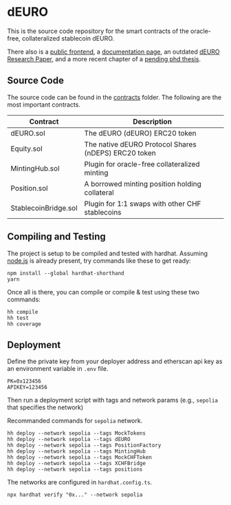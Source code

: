 # dEURO

This is the source code repository for the smart contracts of the oracle-free, collateralized stablecoin dEURO.

There also is a [public frontend](https://dEURO.com), a [documentation page](https://docs.dEURO.com), an outdated [dEURO Research Paper](https://www.snb.ch/n/mmr/reference/sem_2022_06_03_maire/source/sem_2022_06_03_maire.n.pdf), and a more recent chapter of a [pending phd thesis](https://dEURO.com/thesis-preprint-dEURO.pdf).

## Source Code

The source code can be found in the [contracts](contracts) folder. The following are the most important contracts.

| Contract             | Description                                     |
| -------------------- | ----------------------------------------------- |
| dEURO.sol      | The dEURO (dEURO) ERC20 token              |
| Equity.sol           | The native dEURO Protocol Shares (nDEPS) ERC20 token   |
| MintingHub.sol       | Plugin for oracle-free collateralized minting   |
| Position.sol         | A borrowed minting position holding collateral  |
| StablecoinBridge.sol | Plugin for 1:1 swaps with other CHF stablecoins |

## Compiling and Testing

The project is setup to be compiled and tested with hardhat. Assuming [node.js](https://heynode.com/tutorial/install-nodejs-locally-nvm/) is already present, try commands like these to get ready:

```shell
npm install --global hardhat-shorthand
yarn
```

Once all is there, you can compile or compile & test using these two commands:

```shell
hh compile
hh test
hh coverage
```

## Deployment

Define the private key from your deployer address and etherscan api key as an environment variable in `.env` file.

```shell
PK=0x123456
APIKEY=123456
```

Then run a deployment script with tags and network params (e.g., `sepolia` that specifies the network)

Recommanded commands for `sepolia` network.

```shell
hh deploy --network sepolia --tags MockTokens
hh deploy --network sepolia --tags dEURO
hh deploy --network sepolia --tags PositionFactory
hh deploy --network sepolia --tags MintingHub
hh deploy --network sepolia --tags MockCHFToken
hh deploy --network sepolia --tags XCHFBridge
hh deploy --network sepolia --tags positions
```

The networks are configured in `hardhat.config.ts`.

`npx hardhat verify "0x..." --network sepolia`
